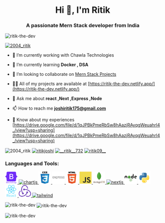 <h1 align="center">Hi 👋, I'm Ritik</h1>
<h3 align="center">A passionate Mern Stack developer from India</h3>


<p align="left"> <img src="https://komarev.com/ghpvc/?username=ritik-the-dev&label=Profile%20views&color=0e75b6&style=flat" alt="ritik-the-dev" /> </p>

<p align="left"> <a href="https://twitter.com/2004_ritik" target="blank"><img src="https://img.shields.io/twitter/follow/2004_ritik?logo=twitter&style=for-the-badge" alt="2004_ritik" /></a> </p>

- 🔭 I’m currently working with Chawla Technologies

- 🌱 I’m currently learning **Docker , DSA**

- 👯 I’m looking to collaborate on [Mern Stack Projects](https://github.com/Ritik-The-Dev)

- 👨‍💻 All of my projects are available at [https://ritik-the-dev.netlify.app/](https://ritik-the-dev.netlify.app/)

- 💬 Ask me about **react ,Next ,Express ,Node**

- 📫 How to reach me **joshiritik175@gmail.com**

- 📄 Know about my experiences [https://drive.google.com/file/d/1qJPBkPmeRbSw8hAazjRAyqgWeuahrl4_/view?usp=sharing](https://drive.google.com/file/d/1qJPBkPmeRbSw8hAazjRAyqgWeuahrl4_/view?usp=sharing)

<img align="center" src="https://raw.githubusercontent.com/rahuldkjain/github-profile-readme-generator/master/src/images/icons/Social/twitter.svg" alt="2004_ritik" height="30" width="40" /></a>
<a href="https://linkedin.com/in/ritikjoshi" target="blank"><img align="center" src="https://raw.githubusercontent.com/rahuldkjain/github-profile-readme-generator/master/src/images/icons/Social/linked-in-alt.svg" alt="ritikjoshi" height="30" width="40" /></a>
<a href="https://instagram.com/__ritik__732" target="blank"><img align="center" src="https://raw.githubusercontent.com/rahuldkjain/github-profile-readme-generator/master/src/images/icons/Social/instagram.svg" alt="__ritik__732" height="30" width="40" /></a>
<a href="https://www.leetcode.com/ritik09__" target="blank"><img align="center" src="https://raw.githubusercontent.com/rahuldkjain/github-profile-readme-generator/master/src/images/icons/Social/leet-code.svg" alt="ritik09__" height="30" width="40" /></a>
</p>

<h3 align="left">Languages and Tools:</h3>
<p align="left"> <a href="https://getbootstrap.com" target="_blank" rel="noreferrer"> <img src="https://raw.githubusercontent.com/devicons/devicon/master/icons/bootstrap/bootstrap-plain-wordmark.svg" alt="bootstrap" width="40" height="40"/> </a> <a href="https://www.chartjs.org" target="_blank" rel="noreferrer"> <img src="https://www.chartjs.org/media/logo-title.svg" alt="chartjs" width="40" height="40"/> </a> <a href="https://www.w3schools.com/css/" target="_blank" rel="noreferrer"> <img src="https://raw.githubusercontent.com/devicons/devicon/master/icons/css3/css3-original-wordmark.svg" alt="css3" width="40" height="40"/> </a> <a href="https://expressjs.com" target="_blank" rel="noreferrer"> <img src="https://raw.githubusercontent.com/devicons/devicon/master/icons/express/express-original-wordmark.svg" alt="express" width="40" height="40"/> </a> <a href="https://www.w3.org/html/" target="_blank" rel="noreferrer"> <img src="https://raw.githubusercontent.com/devicons/devicon/master/icons/html5/html5-original-wordmark.svg" alt="html5" width="40" height="40"/> </a> <a href="https://developer.mozilla.org/en-US/docs/Web/JavaScript" target="_blank" rel="noreferrer"> <img src="https://raw.githubusercontent.com/devicons/devicon/master/icons/javascript/javascript-original.svg" alt="javascript" width="40" height="40"/> </a> <a href="https://www.mongodb.com/" target="_blank" rel="noreferrer"> <img src="https://raw.githubusercontent.com/devicons/devicon/master/icons/mongodb/mongodb-original-wordmark.svg" alt="mongodb" width="40" height="40"/> </a> <a href="https://nextjs.org/" target="_blank" rel="noreferrer"> <img src="https://cdn.worldvectorlogo.com/logos/nextjs-2.svg" alt="nextjs" width="40" height="40"/> </a> <a href="https://nodejs.org" target="_blank" rel="noreferrer"> <img src="https://raw.githubusercontent.com/devicons/devicon/master/icons/nodejs/nodejs-original-wordmark.svg" alt="nodejs" width="40" height="40"/> </a> <a href="https://www.python.org" target="_blank" rel="noreferrer"> <img src="https://raw.githubusercontent.com/devicons/devicon/master/icons/python/python-original.svg" alt="python" width="40" height="40"/> </a> <a href="https://reactjs.org/" target="_blank" rel="noreferrer"> <img src="https://raw.githubusercontent.com/devicons/devicon/master/icons/react/react-original-wordmark.svg" alt="react" width="40" height="40"/> </a> <a href="https://redux.js.org" target="_blank" rel="noreferrer"> <img src="https://raw.githubusercontent.com/devicons/devicon/master/icons/redux/redux-original.svg" alt="redux" width="40" height="40"/> </a> <a href="https://tailwindcss.com/" target="_blank" rel="noreferrer"> <img src="https://www.vectorlogo.zone/logos/tailwindcss/tailwindcss-icon.svg" alt="tailwind" width="40" height="40"/> </a> </p>

<p><img align="left" src="https://github-readme-stats.vercel.app/api/top-langs?username=ritik-the-dev&show_icons=true&locale=en&layout=compact" alt="ritik-the-dev" /></p>

<p>&nbsp;<img align="center" src="https://github-readme-stats.vercel.app/api?username=ritik-the-dev&show_icons=true&locale=en" alt="ritik-the-dev" /></p>

<p><img align="center" src="https://github-readme-streak-stats.herokuapp.com/?user=ritik-the-dev&" alt="ritik-the-dev" /></p>


